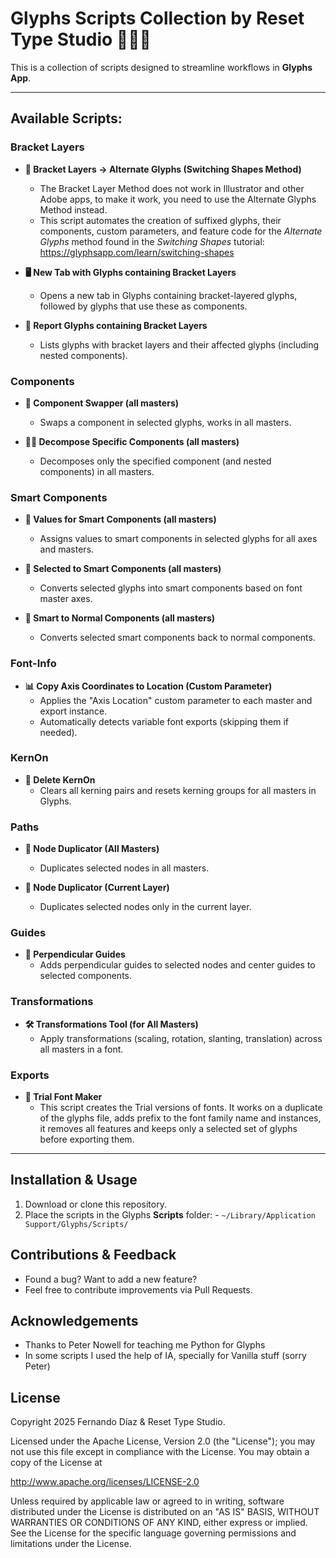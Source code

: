 # Glyphs Scripts Collection by Reset Type Studio 🧑🏻‍💻

This is a collection of scripts designed to streamline workflows in **Glyphs App**. 

---
  
## **Available Scripts:**
 
### **Bracket Layers**

- **💫 Bracket Layers → Alternate Glyphs (Switching Shapes Method)**
  - The Bracket Layer Method does not work in Illustrator and other Adobe apps, to make it work, you need to use the Alternate Glyphs Method instead.
  - This script automates the creation of suffixed glyphs, their components, custom parameters, and feature code for the *Alternate Glyphs* method found in the *Switching Shapes* tutorial: https://glyphsapp.com/learn/switching-shapes

- **🖥️ New Tab with Glyphs containing Bracket Layers**
  - Opens a new tab in Glyphs containing bracket-layered glyphs, followed by glyphs that use these as components.

- **📄 Report Glyphs containing Bracket Layers**
  - Lists glyphs with bracket layers and their affected glyphs (including nested components).

### **Components**

- **🔁 Component Swapper (all masters)**
  - Swaps a component in selected glyphs, works in all masters.
    
- **⛓️‍💥 Decompose Specific Components (all masters)**
  - Decomposes only the specified component (and nested components) in all masters.

### **Smart Components**

- **🔢 Values for Smart Components (all masters)**
  - Assigns values to smart components in selected glyphs for all axes and masters.
    
- **🧠 Selected to Smart Components (all masters)**
  - Converts selected glyphs into smart components based on font master axes.
 
- **🤯 Smart to Normal Components (all masters)**
  - Converts selected smart components back to normal components.

### **Font-Info**

- **📊 Copy Axis Coordinates to Location (Custom Parameter)**
  - Applies the "Axis Location" custom parameter to each master and export instance.
  - Automatically detects variable font exports (skipping them if needed).

### **KernOn**
- **🧨 Delete KernOn**
  - Clears all kerning pairs and resets kerning groups for all masters in Glyphs.

### **Paths**

- **🔘 Node Duplicator (All Masters)**
  - Duplicates selected nodes in all masters.

- **🔘 Node Duplicator (Current Layer)**
  - Duplicates selected nodes only in the current layer.

### **Guides**

- **📐 Perpendicular Guides**
  - Adds perpendicular guides to selected nodes and center guides to selected components.

### **Transformations**

- **🛠️ Transformations Tool (for All Masters)**
  - Apply transformations (scaling, rotation, slanting, translation) across all masters in a font.
 
### **Exports**

- **🎁 Trial Font Maker**
  - This script creates the Trial versions of fonts. It works on a duplicate of the glyphs file, adds prefix to the font family name and instances, it removes all features and keeps only a selected set of glyphs before exporting them. 

---

## Installation & Usage
1. Download or clone this repository.
2. Place the scripts in the Glyphs **Scripts** folder: - `~/Library/Application Support/Glyphs/Scripts/`

## Contributions & Feedback
- Found a bug? Want to add a new feature? 
- Feel free to contribute improvements via Pull Requests.

## Acknowledgements
- Thanks to Peter Nowell for teaching me Python for Glyphs 
- In some scripts I used the help of IA, specially for Vanilla stuff (sorry Peter)

## License
Copyright 2025 Fernando Díaz & Reset Type Studio.

Licensed under the Apache License, Version 2.0 (the "License"); you may not use this file except in compliance with the License. You may obtain a copy of the License at 

http://www.apache.org/licenses/LICENSE-2.0

Unless required by applicable law or agreed to in writing, software distributed under the License is distributed on an "AS IS" BASIS, WITHOUT WARRANTIES OR CONDITIONS OF ANY KIND, either express or implied. See the License for the specific language governing permissions and limitations under the License.
